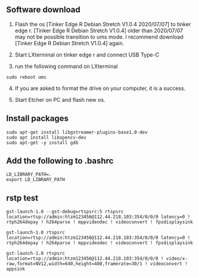 ## Software download
1. Flash the os [Tinker Edge R Debian Stretch V1.0.4 2020/07/07] to tinker edge r. [Tinker Edge R Debian Stretch V1.0.4] older than 2020/07/07 may not be possible transition to ums mode. I recommend download [Tinker Edge R Debian Stretch V1.0.4] again.

2. Start LXterminal on tinker edge r and connect  USB Type-C

3. run the following command on LXterminal

```
sudo reboot ums
```
4. If you are asked to format the drive on your computer, it is a success.

5. Start Etcher on PC and flash new os.

## Install packages
```
sudo apt-get install libgstreamer-plugins-base1.0-dev
sudo apt install libopencv-dev
sudo apt-get -y install gdb
```
## Add the following to .bashrc
```
LD_LIBRARY_PATH=.
export LD_LIBRARY_PATH
```
## rstp test
```
gst-launch-1.0 --gst-debug=rtspsrc:5 rtspsrc location=rtsp://admin:htzm123456@112.44.218.103:354/0/0/0 latency=0 ! rtph264depay ! h264parse ! mppvideodec ! videoconvert ! fpsdisplaysink

gst-launch-1.0 rtspsrc location=rtsp://admin:htzm123456@112.44.218.103:354/0/0/0 latency=0 ! rtph264depay ! h264parse ! mppvideodec ! videoconvert ! fpsdisplaysink

gst-launch-1.0 rtspsrc location=rtsp://admin:htzm123456@112.44.218.103:354/0/0/0 ! video/x-raw,format=NV12,width=640,height=480,framerate=30/1 ! videoconvert ! appsink
```
